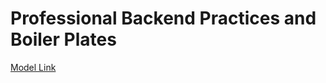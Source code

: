 # Professional Backend Practices and Boiler Plates

[Model Link](https://app.eraser.io/workspace/YtPqZ1VogxGy1jzIDkzj)